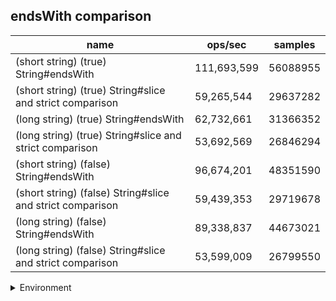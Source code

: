 ## endsWith comparison

|name|ops/sec|samples|
|-|-|-|
|(short string) (true) String#endsWith|111,693,599|56088955|
|(short string) (true) String#slice and strict comparison|59,265,544|29637282|
|(long string) (true) String#endsWith|62,732,661|31366352|
|(long string) (true) String#slice and strict comparison|53,692,569|26846294|
|(short string) (false) String#endsWith|96,674,201|48351590|
|(short string) (false) String#slice and strict comparison|59,439,353|29719678|
|(long string) (false) String#endsWith|89,338,837|44673021|
|(long string) (false) String#slice and strict comparison|53,599,009|26799550|


<details>
<summary>Environment</summary>

* __Machine:__ linux x64 | 4 vCPUs | 7.6GB Mem
* __Run:__ Tue Oct 29 2024 19:48:05 GMT+0000 (Coordinated Universal Time)
* __Node:__ `v21.7.3`
</details>

<!--
{"environment":{"platform":"linux","arch":"x64","cpus":4,"totalMemory":7.597877502441406},"benchmarks":[{"name":"(short string) (true) String#endsWith","opsSec":111693599.18216857,"samples":56088955},{"name":"(short string) (true) String#slice and strict comparison","opsSec":59265544.37680129,"samples":29637282},{"name":"(long string) (true) String#endsWith","opsSec":62732661.96911649,"samples":31366352},{"name":"(long string) (true) String#slice and strict comparison","opsSec":53692569.959296495,"samples":26846294},{"name":"(short string) (false) String#endsWith","opsSec":96674201.13481623,"samples":48351590},{"name":"(short string) (false) String#slice and strict comparison","opsSec":59439353.503547154,"samples":29719678},{"name":"(long string) (false) String#endsWith","opsSec":89338837.18013677,"samples":44673021},{"name":"(long string) (false) String#slice and strict comparison","opsSec":53599009.41767409,"samples":26799550}]}-->
